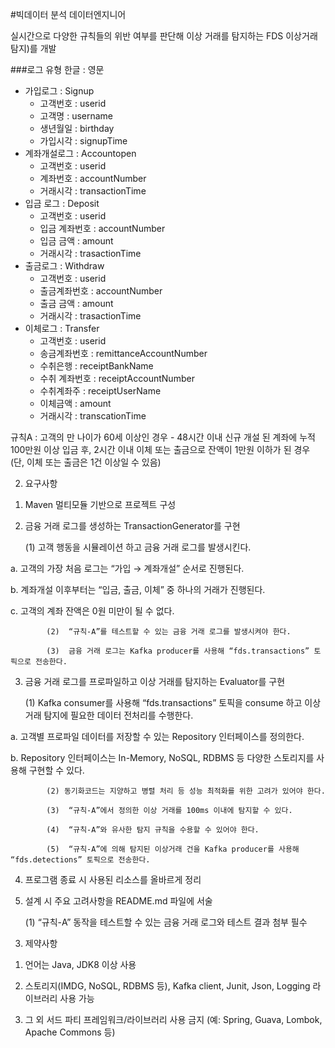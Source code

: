#빅데이터 분석 데이터엔지니어

실시간으로 다양한 규칙들의 위반 여부를 판단해 이상 거래를 탐지하는 FDS 이상거래 탐지)를 개발

###로그 유형
한글 : 영문
* 가입로그 : Signup
    * 고객번호 : userid
    * 고객명 : username
    * 생년월일 : birthday
    * 가입시각 : signupTime
* 계좌개설로그 : Accountopen
    * 고객번호 : userid
    * 계좌번호 : accountNumber
    * 거래시각 : transactionTime
* 입금 로그 : Deposit
    * 고객번호 : userid
    * 입금 계좌번호 : accountNumber
    * 입금 금액 : amount
    * 거래시각 : trasactionTime
* 출금로그 : Withdraw
    * 고객번호 : userid
    * 출금계좌번호 : accountNumber
    * 출금 금액 : amount
    * 거래시각 : trasactionTime
* 이체로그 : Transfer
    * 고객번호 : userid 
    * 송금계좌번호 : remittanceAccountNumber
    * 수취은행 : receiptBankName
    * 수취 계좌번호 : receiptAccountNumber
    * 수취계좌주 : receiptUserName
    * 이체금액 : amount
    * 거래시각 : transcationTime

규칙A :  고객의 만 나이가 60세 이상인 경우
      - 48시간 이내 신규 개설 된 계좌에 누적 100만원 이상 입금 후, 2시간 이내
        이체 또는 출금으로 잔액이 1만원 이하가 된 경우 
        (단, 이체 또는 출금은 1건 이상일 수 있음)
        
2. 요구사항



1) Maven 멀티모듈 기반으로 프로젝트 구성  

 

2) 금융 거래 로그를 생성하는 TransactionGenerator를 구현

     (1)  고객 행동을 시뮬레이션 하고 금융 거래 로그를 발생시킨다.

a.  고객의 가장 처음 로그는 “가입 → 계좌개설” 순서로 진행된다.

b.  계좌개설 이후부터는 “입금, 출금, 이체” 중 하나의 거래가 진행된다.

c.  고객의 계좌 잔액은 0원 미만이 될 수 없다.

            (2)  “규칙-A”를 테스트할 수 있는 금융 거래 로그를 발생시켜야 한다.

            (3)  금융 거래 로그는 Kafka producer를 사용해 “fds.transactions” 토픽으로 전송한다. 

 

3) 금융 거래 로그를 프로파일하고 이상 거래를 탐지하는 Evaluator를 구현

     (1)  Kafka consumer를 사용해 “fds.transactions” 토픽을 consume 하고 이상 거래 탐지에 필요한 데이터 
          전처리를 수행한다. 

a.  고객별 프로파일 데이터를 저장할 수 있는 Repository 인터페이스를 정의한다.

b.  Repository 인터페이스는 In-Memory, NoSQL, RDBMS 등 다양한 스토리지를 사용해 구현할 수 있다.

            (2) 동기화코드는 지양하고 병렬 처리 등 성능 최적화를 위한 고려가 있어야 한다.  

            (3)  “규칙-A”에서 정의한 이상 거래를 100ms 이내에 탐지할 수 있다.

            (4)  “규칙-A”와 유사한 탐지 규칙을 수용할 수 있어야 한다.

            (5)  “규칙-A”에 의해 탐지된 이상거래 건을 Kafka producer를 사용해 “fds.detections” 토픽으로 전송한다. 

 

4) 프로그램 종료 시 사용된 리소스를 올바르게 정리

 

5) 설계 시 주요 고려사항을 README.md 파일에 서술

    (1)  “규칙-A” 동작을 테스트할 수 있는 금융 거래 로그와 테스트 결과 첨부 필수





3. 제약사항

1) 언어는 Java, JDK8 이상 사용

2) 스토리지(IMDG, NoSQL, RDBMS 등), Kafka client, Junit, Json, Logging 라이브러리 사용 가능 

3) 그 외 서드 파티 프레임워크/라이브러리 사용 금지 (예: Spring, Guava, Lombok, Apache Commons 등)

 